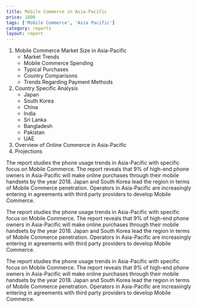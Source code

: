 ```yaml
---
title: Mobile Commerce in Asia-Pacific
price: 1800
tags: ['Mobile Commerce', 'Asia Pacific']
category: reports
layout: report
---
```


1. Mobile Commerce Market Size in Asia-Pacific
   - Market Trends
   - Mobile Commerce Spending
   - Typical Purchases
   - Country Comparisons
   - Trends Regarding Payment Methods
2. Country Specific Analysis
   - Japan
   - South Korea
   - China
   - India
   - Sri Lanka
   - Bangladesh
   - Pakistan
   - UAE
3. Overview of Online Commerce in Asia-Pacific
4. Projections

 <!--ENDTOC-->

The report studies the phone usage trends in Asia-Pacific with specific focus on Mobile Commerce.  The report reveals that 9% of high-end phone owners in Asia-Pacific will make online purchases through their mobile handsets by the year 2018. Japan and South Korea lead the region in terms of Mobile Commerce penetration.  Operators in Asia-Pacific are increasingly entering in agreements with third party providers to develop Mobile Commerce.

The report studies the phone usage trends in Asia-Pacific with specific focus on Mobile Commerce.  The report reveals that 9% of high-end phone owners in Asia-Pacific will make online purchases through their mobile handsets by the year 2018. Japan and South Korea lead the region in terms of Mobile Commerce penetration.  Operators in Asia-Pacific are increasingly entering in agreements with third party providers to develop Mobile Commerce.

The report studies the phone usage trends in Asia-Pacific with specific focus on Mobile Commerce.  The report reveals that 9% of high-end phone owners in Asia-Pacific will make online purchases through their mobile handsets by the year 2018. Japan and South Korea lead the region in terms of Mobile Commerce penetration.  Operators in Asia-Pacific are increasingly entering in agreements with third party providers to develop Mobile Commerce.

